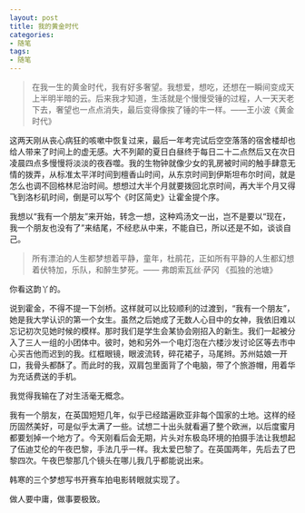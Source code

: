 ```yaml
---
layout: post
title: 我的黄金时代
categories:
- 随笔
tags:
- 随笔
---
```


> 在我一生的黄金时代，我有好多奢望。我想爱，想吃，还想在一瞬间变成天上半明半暗的云。后来我才知道，生活就是个慢慢受锤的过程，人一天天老下去，奢望也一点点消失，最后变得像挨了锤的牛一样。——王小波《黄金时代》

这两天刚从丧心病狂的咳嗽中恢复过来，最后一年考完试后空空落落的宿舍楼却也给人带来了时间上的虚无感。大不列颠的夏日白昼终于每日二十二点然后又在次日凌晨四点多慢慢将淡淡的夜吞噬。我的生物钟就像少女的乳房被时间的触手肆意无情的拨弄，从标准太平洋时间到檀香山时间，从东京时间到伊斯坦布尔时间，就是怎么也调不回格林尼治时间。想想过大半个月就要拨回北京时间，再大半个月又得飞到洛杉矶时间，倒是可以写个《时区简史》让霍金提个序。

我想以“我有一个朋友”来开始，转念一想，这种鸡汤文一出，岂不是要以“现在，我一个朋友也没有了”来结尾，不经悲从中来，不能自已，所以还是不如，谈谈自己。

> 所有漂泊的人生都梦想着平静，童年，杜鹃花，正如所有平静的人生都幻想着伏特加，乐队，和醉生梦死。—— 弗朗索瓦丝·萨冈 《孤独的池塘》

你看这韵丫的。

说到霍金，不得不提一下剑桥。这样就可以比较顺利的过渡到，“我有一个朋友”，她是我大学认识的第一个女生。虽然之后她成了无数人心目中的女神，我依旧难以忘记初次见她时候的模样。那时我们是学生会某协会刚招入的新生。我们一起被分入了三人一组的小团体中。彼时，她和另外一个电灯泡在六楼沙发讨论区等去市中心买吉他而迟到的我。红框眼镜，眼波流转，碎花裙子，马尾辫。苏州姑娘一开口，我骨头都酥了。而此时的我，双肩包里面背了个电脑，带了个旅游帽，用着华为充话费送的手机。

我觉得我输在了对生活毫无概念。	





我有一个朋友，在英国短短几年，似乎已经踏遍欧亚非每个国家的土地。这样的经历固然美好，可是似乎太满了一些。试想二十出头就看遍了整个欧洲，以后度蜜月都要划掉一个地方了。今天刚看后会无期，片头对东极岛环境的拍摄手法让我想起了伍迪艾伦的午夜巴黎，手法几乎一样。我太爱巴黎了。在英国两年，先后去了巴黎四次。午夜巴黎那几个镜头在哪儿我几乎都能说出来。

韩寒的三个梦想写书开赛车拍电影转眼就实现了。

做人要中庸，做事要极致。
